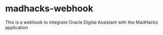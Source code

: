 # madhacks-webhook

This is a webhook to integrate Oracle Digital Assistant with the MadHacks application
